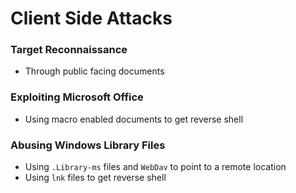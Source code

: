 # Client Side Attacks

### Target Reconnaissance
- Through public facing documents

### Exploiting Microsoft Office
- Using macro enabled documents to get reverse shell

### Abusing Windows Library Files
- Using `.Library-ms` files and `WebDav` to point to a remote location
- Using `lnk` files to get reverse shell

